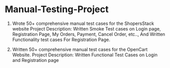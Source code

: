 # Manual-Testing-Project

1. Wrote 50+ comprehensive manual test cases for the ShopersStack website
   Project Description: Written Smoke Test cases on Login page, Registration Page,
   My Orders, Payment, Cancel Order, etc.., And Written Functionality test cases For Registration Page.

2. Written 50+ comprehensive manual test cases for the OpenCart Website.
   Project Description: Written Functional Test Cases on Login and Registration page
